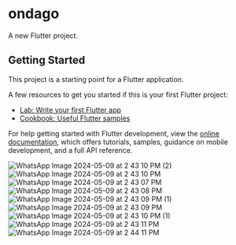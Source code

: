 # ondago

A new Flutter project.

## Getting Started

This project is a starting point for a Flutter application.

A few resources to get you started if this is your first Flutter project:

- [Lab: Write your first Flutter app](https://docs.flutter.dev/get-started/codelab)
- [Cookbook: Useful Flutter samples](https://docs.flutter.dev/cookbook)

For help getting started with Flutter development, view the
[online documentation](https://docs.flutter.dev/), which offers tutorials,
samples, guidance on mobile development, and a full API reference.

![WhatsApp Image 2024-05-09 at 2 43 10 PM (2)](https://github.com/Rehman85/ondago-main/assets/144882089/dfc4b06a-b19b-42aa-9792-9c1ad8d9792e)  
![WhatsApp Image 2024-05-09 at 2 43 10 PM](https://github.com/Rehman85/ondago-main/assets/144882089/db5f2795-35a3-420f-b3ab-e686caef7361)
![WhatsApp Image 2024-05-09 at 2 43 07 PM](https://github.com/Rehman85/ondago-main/assets/144882089/3981da47-d3d6-42d2-b98c-67e63b92df01)
![WhatsApp Image 2024-05-09 at 2 43 08 PM](https://github.com/Rehman85/ondago-main/assets/144882089/cdc329b7-256f-4fc5-bf36-9d840b8f199a)
![WhatsApp Image 2024-05-09 at 2 43 09 PM (1)](https://github.com/Rehman85/ondago-main/assets/144882089/ceeb4686-4128-4dc1-9965-995d2b6b10fb)
![WhatsApp Image 2024-05-09 at 2 43 09 PM](https://github.com/Rehman85/ondago-main/assets/144882089/ce8d93a2-376e-4e86-b504-e21c05c353e8)
![WhatsApp Image 2024-05-09 at 2 43 10 PM (1)](https://github.com/Rehman85/ondago-main/assets/144882089/f384d9b8-c793-4255-a589-e4a50dea7b6e)
![WhatsApp Image 2024-05-09 at 2 43 11 PM](https://github.com/Rehman85/ondago-main/assets/144882089/26459eae-3288-4a36-8361-acf222f08828)
![WhatsApp Image 2024-05-09 at 2 44 11 PM](https://github.com/Rehman85/ondago-main/assets/144882089/fca55d7b-83e8-4619-ae98-2a10cfeb4a0d)
